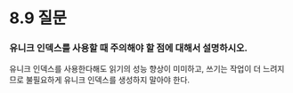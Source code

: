 # 8.9 질문
### 유니크 인덱스를 사용할 때 주의해야 할 점에 대해서 설명하시오.
유니크 인덱스를 사용한다해도 읽기의 성능 향상이 미미하고, 쓰기는 작업이 더 느려지므로 불필요하게 유니크 인덱스를 생성하지 말아야 한다. 